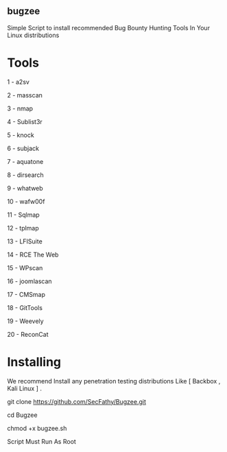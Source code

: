 ## bugzee

Simple Script to install recommended Bug Bounty Hunting Tools In Your Linux distributions

# Tools 

1 - a2sv

2 - masscan

3 - nmap 

4 - Sublist3r

5 - knock

6 - subjack

7 - aquatone

8 - dirsearch

9 - whatweb

10 - wafw00f

11 - Sqlmap 

12 - tplmap 

13 - LFISuite

14 - RCE The Web 

15 - WPscan 

16 - joomlascan

17 - CMSmap 

18 - GitTools

19 - Weevely 

20 - ReconCat 

# Installing

We recommend Install any penetration testing distributions Like [ Backbox , Kali Linux ] .

git clone https://github.com/SecFathy/Bugzee.git 

cd Bugzee

chmod +x bugzee.sh


Script Must Run As Root 


